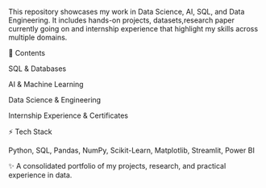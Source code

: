 This repository showcases my work in Data Science, AI, SQL, and Data Engineering. It includes hands-on projects, datasets,research paper currently going on and internship experience that highlight my skills across multiple domains.

📂 Contents

SQL & Databases

AI & Machine Learning

Data Science & Engineering

Internship Experience & Certificates

⚡ Tech Stack

Python, SQL, Pandas, NumPy, Scikit-Learn, Matplotlib, Streamlit, Power BI

✨ A consolidated portfolio of my projects, research, and practical experience in data.
